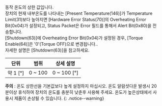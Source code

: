 동작 온도의 상한 값입니다.  
장치의 현재 내부온도를 나타내는 [Present Temperature(146)]가 Temperature Limit(31)보다 높아지면 [Hardware Error Status(70)]의 Overheating Error Bit(0x04)가 설정되고, Status Packet은 Error 필드를 통해서 Alert Bit(0x80)을 전송합니다.  
[Shutdown(63)]에 Overheating Error Bit(0x04)가 설정된 경우, [Torque Enable(64)]은 '0'(Torque OFF)으로 변경됩니다..  
자세한 설명은 [Shutdown(63)]을 참고하세요.

|     단위     |  범위   |    상세 설명    |
|:------------:|:-------:|:---------------:|
| 약 1 [&deg;] | 0 ~ 100 | 0 ~ 100 [&deg;] |

**주의** : 온도 상한선을 기본값보다 높게 설정하지 마십시오. 온도 알람셧다운 발생시 20분이상 휴식하여 장치의 온도를 충분히 낮춘후 사용해 주세요. 온도가 높은상태에서 사용시 제품이 손상될 수 있습니다.
{: .notice--warning}
